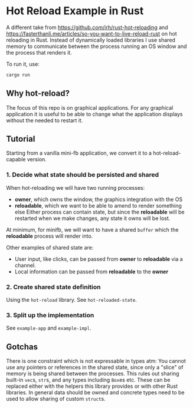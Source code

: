# Hot Reload Example in Rust

A different take from https://github.com/irh/rust-hot-reloading and https://fasterthanli.me/articles/so-you-want-to-live-reload-rust on hot reloading in Rust. Instead of dynamically loaded libraries I use shared memory to communicate between the process running an OS window and the process that renders it.

To run it, use:

```sh
cargo run
```

## Why hot-reload?

The focus of this repo is on graphical applications. For any graphical application it is useful to be able to change what the application displays without the needed to restart it.

## Tutorial

Starting from a vanilla mini-fb application, we convert it to a hot-reload-capable version.

### 1. Decide what state should be persisted and shared

When hot-reloading we will have two running processes:

- **owner**, which owns the window, the graphics integration with the OS
- **reloadable**, which we want to be able to amend to render something else
  Either process can contain state, but since the **reloadable** will be restarted when we make changes, any state it owns will be lost.

At minimum, for minifb, we will want to have a shared `buffer` which the **reloadable** process will render into.

Other examples of shared state are:

- User input, like clicks, can be passed from **owner** to **reloadable** via a channel.
- Local information can be passed from **reloadable** to the **owner**

### 2. Create shared state definition

Using the `hot-reload` library. See `hot-reloaded-state`.

### 3. Split up the implementation

See `example-app` and `example-impl`.

## Gotchas

There is one constraint which is not expressable in types atm: You cannot use any pointers or references in the shared state, since only a "slice" of memory is being shared between the processes. This rules out sharing built-in `vec`s, `str`s, and any types including `Box`es etc. These can be replaced either with the helpers this library provides or with other Rust libraries. In general data should be owned and concrete types need to be used to allow sharing of custom `struct`s.
